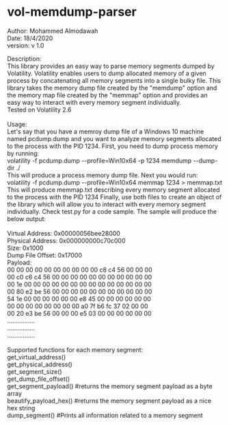 # vol-memdump-parser

Author: Mohammed Almodawah<br />
Date: 18/4/2020<br />
version: v 1.0<br />

Description:<br />
This library provides an easy way to parse memory segments dumped by Volatility.
Volatility enables users to dump allocated memory of a given process by concatenating
all memory segments into a single bulky file.
This library takes the memory dump file created by the "memdump" option and the
memory map file created by the "memmap" option and provides an easy way to interact
with every memory segment individually.
<br />
Tested on Volatility 2.6
<br /><br />
Usage:<br />
Let's say that you have a memroy dump file of a Windows 10 machine named pcdump.dump and you want to analyze memory segments allocated to the process with the PID 1234.
First, you need to dump process memory by running:<br />
volatility -f pcdump.dump --profile=Win10x64 -p 1234 memdump --dump-dir ./<br />
This will produce a process memory dump file.
Next you would run:<br />
volatility -f pcdump.dump --profile=Win10x64 memmap 1234 > memmap.txt <br />
This will produce memmap.txt describing every memory segment allocated to the process with the PID 1234
Finally, use both files to create an object of the library which will allow you to interact with every memory segment individually.
Check test.py for a code sample. The sample will produce the below output:
<br /><br />
Virtual Address: 0x00000056bee28000<br />
Physical Address: 0x000000000c70c000<br />
Size: 0x1000<br />
Dump File Offset: 0x17000<br />
Payload:<br />
00 00 00 00 00 00 00 00 00 00 c8 c4 56 00 00 00<br />
00 c0 c6 c4 56 00 00 00 00 00 00 00 00 00 00 00<br />
00 1e 00 00 00 00 00 00 00 00 00 00 00 00 00 00<br />
00 80 e2 be 56 00 00 00 00 00 00 00 00 00 00 00<br />
54 1e 00 00 00 00 00 00 e8 45 00 00 00 00 00 00<br />
00 00 00 00 00 00 00 00 a0 7f b6 fc 37 02 00 00<br />
00 20 e3 be 56 00 00 00 e5 03 00 00 00 00 00 00<br />
................<br />
................<br />
................<br />
<br />
Supported functions for each memory segment:<br />
get_virtual_address()<br />
get_physical_address()<br />
get_segment_size()<br />
get_dump_file_offset()<br />
get_segment_payload() #returns the memory segment payload as a byte array<br />
beautify_payload_hex() #returns the memory segment payload as a nice hex string<br />
dump_segment() #Prints all information related to a memory segment<br />
